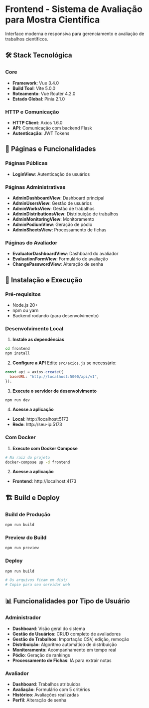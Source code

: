 # Frontend - Sistema de Avaliação para Mostra Científica

Interface moderna e responsiva para gerenciamento e avaliação de trabalhos científicos.

## 🛠️ Stack Tecnológica

### Core
- **Framework**: Vue 3.4.0
- **Build Tool**: Vite 5.0.0
- **Roteamento**: Vue Router 4.2.0
- **Estado Global**: Pinia 2.1.0

### HTTP e Comunicação
- **HTTP Client**: Axios 1.6.0
- **API**: Comunicação com backend Flask
- **Autenticação**: JWT Tokens

## 📱 Páginas e Funcionalidades

### Páginas Públicas
- **LoginView**: Autenticação de usuários

### Páginas Administrativas
- **AdminDashboardView**: Dashboard principal
- **AdminUsersView**: Gestão de usuários
- **AdminWorksView**: Gestão de trabalhos
- **AdminDistributionsView**: Distribuição de trabalhos
- **AdminMonitoringView**: Monitoramento
- **AdminPodiumView**: Geração de pódio
- **AdminSheetsView**: Processamento de fichas

### Páginas do Avaliador
- **EvaluatorDashboardView**: Dashboard do avaliador
- **EvaluationFormView**: Formulário de avaliação
- **ChangePasswordView**: Alteração de senha

## 🚀 Instalação e Execução

### Pré-requisitos
- Node.js 20+
- npm ou yarn
- Backend rodando (para desenvolvimento)

### Desenvolvimento Local

1. **Instale as dependências**
```bash
cd frontend
npm install
```

2. **Configure a API**
Edite `src/axios.js` se necessário:
```javascript
const api = axios.create({
  baseURL: "http://localhost:5000/api/v1",
});
```

3. **Execute o servidor de desenvolvimento**
```bash
npm run dev
```

4. **Acesse a aplicação**
- **Local**: http://localhost:5173
- **Rede**: http://seu-ip:5173

### Com Docker

1. **Execute com Docker Compose**
```bash
# Na raiz do projeto
docker-compose up -d frontend
```

2. **Acesse a aplicação**
- **Frontend**: http://localhost:4173

## 🏗️ Build e Deploy

### Build de Produção
```bash
npm run build
```

### Preview do Build
```bash
npm run preview
```

### Deploy
```bash
npm run build

# Os arquivos ficam em dist/
# Copie para seu servidor web
```

## 📊 Funcionalidades por Tipo de Usuário

### Administrador
- **Dashboard**: Visão geral do sistema
- **Gestão de Usuários**: CRUD completo de avaliadores
- **Gestão de Trabalhos**: Importação CSV, edição, remoção
- **Distribuição**: Algoritmo automático de distribuição
- **Monitoramento**: Acompanhamento em tempo real
- **Pódio**: Geração de rankings
- **Processamento de Fichas**: IA para extrair notas

### Avaliador
- **Dashboard**: Trabalhos atribuídos
- **Avaliação**: Formulário com 5 critérios
- **Histórico**: Avaliações realizadas
- **Perfil**: Alteração de senha
